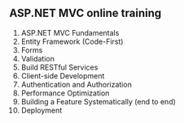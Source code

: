 ## ASP.NET MVC online training

1. ASP.NET MVC Fundamentals
2. Entity Framework (Code-First)
3. Forms
4. Validation
5. Build RESTful Services
6. Client-side Development
7. Authentication and Authorization
8. Performance Optimization
9. Building a Feature Systematically (end to end)
10. Deployment




